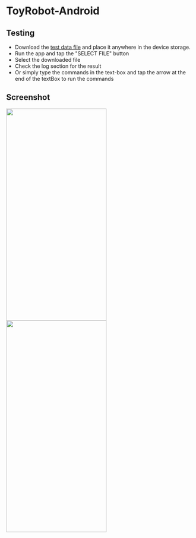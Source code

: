 # ToyRobot-Android

## Testing
- Download the [test data file](https://drive.google.com/file/d/1DCBCgBSPv78P3CKHf7MjUujuLLO1e5Xa/view?usp=sharing) and place it anywhere in the device storage.
- Run the app and tap the "SELECT FILE" button
- Select the downloaded file
- Check the log section for the result
- Or simply type the commands in the text-box and tap the arrow at the end of the textBox to run the commands

## Screenshot
<img src="https://github.com/EdwinMurari/toy-robot-android/blob/main/screenshots/Screenshot_20210213-130325_ToyRobot.jpg" width="270" height="570"> <img src="https://github.com/EdwinMurari/toy-robot-android/blob/main/screenshots/Screenshot_20210213-130314_ToyRobot.jpg" width="270" height="570">
